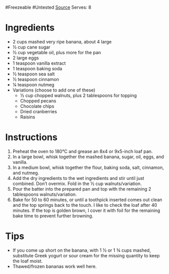 #Freezeable
#Untested 
[Source](https://www.loveandlemons.com/banana-bread/)
Serves: 8
# Ingredients
- 2 cups mashed very ripe banana, about 4 large
- ½ cup cane sugar
- ½ cup vegetable oil, plus more for the pan
- 2 large eggs
- 1 teaspoon vanilla extract
- 1 teaspoon baking soda
- ½ teaspoon sea salt
- ½ teaspoon cinnamon
- ¼ teaspoon nutmeg
- Variations (choose to add one of these)
	- ½ cup chopped walnuts, plus 2 tablespoons for topping
	- Chopped pecans
	- Chocolate chips
	- Dried cranberries
	- Raisins

# Instructions
1. Preheat the oven to 180°C and grease an 8x4 or 9x5-inch loaf pan. 
2. In a large bowl, whisk together the mashed banana, sugar, oil, eggs, and vanilla.
3. In a medium bowl, whisk together the flour, baking soda, salt, cinnamon, and nutmeg. 
4. Add the dry ingredients to the wet ingredients and stir until just combined. Don’t overmix. Fold in the ½ cup walnuts/variation. 
5. Pour the batter into the prepared pan and top with the remaining 2 tablespoons walnuts/variation.
6. Bake for 50 to 60 minutes, or until a toothpick inserted comes out clean and the top springs back to the touch. I like to check the loaf after 40 minutes. If the top is golden brown, I cover it with foil for the remaining bake time to prevent further browning.

# Tips
- If you come up short on the banana, with 1 ½ or 1 ¾ cups mashed, substitute Greek yogurt or sour cream for the missing quantity to keep the loaf moist.
- Thawed/frozen bananas work well here.

